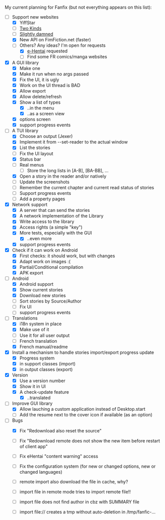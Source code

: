 My current planning for Fanfix (but not everything appears on this list):
- [ ] Support new websites
  - [x] YiffStar
  - [ ] [Two Kinds](http://twokinds.keenspot.com/)
  - [ ] [Slightly damned](http://www.sdamned.com/)
  - [x] New API on FimFiction.net (faster)
  - [ ] Others? Any ideas? I'm open for requests
    - [x] [e-Hentai](https://e-hentai.org/) requested
    - [ ] Find some FR comics/manga websites
- [x] A GUI library
  - [x] Make one
  - [x] Make it run when no args passed
  - [x] Fix the UI, it is ugly
  - [x] Work on the UI thread is BAD
  - [x] Allow export
  - [x] Allow delete/refresh
  - [x] Show a list of types
    - [x] ..in the menu
    - [x] ..as a screen view
  - [x] options screen
  - [x] support progress events
- [ ] A TUI library
  - [x] Choose an output (Jexer)
  - [x] Implement it from --set-reader to the actual window
  - [x] List the stories
  - [ ] Fix the UI layout
  - [x] Status bar
  - [ ] Real menus
    - [ ] Store the long lists in [A-B], [BA-BB], ...
  - [x] Open a story in the reader and/or natively
  - [ ] Update the screenshots
  - [ ] Remember the current chapter and current read status of stories
  - [ ] Support progress events
  - [ ] Add a property pages
- [x] Network support
  - [x] A server that can send the stories
  - [x] A network implementation of the Library
  - [x] Write access to the library
  - [x] Access rights (a simple "key")
  - [x] More tests, especially with the GUI
    - [x] ..even more
  - [x] support progress events
- [x] Check if it can work on Android
  - [x] First checks: it should work, but with changes
  - [x] Adapt work on images :(
  - [x] Partial/Conditional compilation
  - [x] APK export
- [ ] Android
  - [x] Android support
  - [x] Show current stories
  - [x] Download new stories
  - [ ] Sort stories by Source/Author
  - [ ] Fix UI
  - [ ] support progress events
- [ ] Translations
  - [x] i18n system in place
  - [x] Make use of it
  - [ ] Use it for all user output
  - [ ] French translation
  - [x] French manual/readme
- [x] Install a mechanism to handle stories import/export progress update
  - [x] Progress system
  - [x] in support classes (import)
  - [x] in output classes (export)
- [x] Version
  - [x] Use a version number
  - [x] Show it in UI
  - [x] A check-update feature
    - [x] ..translated
- [ ] Improve GUI library
    - [x] Allow lauching a custom application instead of Desktop.start
    - [ ] Add the resume next to the cover icon if available (as an option)
- [ ] Bugs
    - [x] Fix "Redownload also reset the source"
    - [ ] Fix "Redownload remote does not show the new item before restart of client app"
    - [ ] Fix eHentai "content warning" access
    - [ ] Fix the configuration system (for new or changed options, new or changed languages)
    - [ ] remote import also download the file in cache, why?
    - [ ] import file in remote mode tries to import remote file!!
    - [ ] import file does not find author in cbz with SUMMARY file
    - [ ] import file:// creates a tmp without auto-deletion in /tmp/fanfic-...

